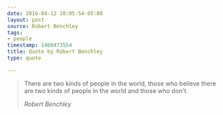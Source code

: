 ```yaml
---
date: 2016-04-12 10:05:54-05:00
layout: post
source: Robert Benchley
tags:
- people
timestamp: 1460473554
title: Quote by Robert Benchley
type: quote

---
```

> There are two kinds of people in the world, those who believe there are two kinds of people in the world and those who don't.
> 
> <cite>Robert Benchley</cite>